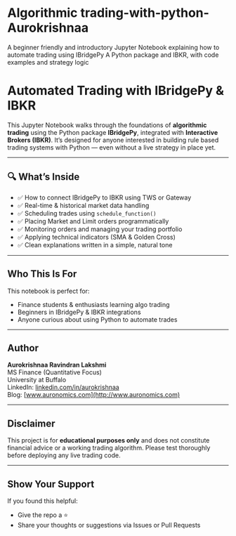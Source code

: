 # Algorithmic trading-with-python-Aurokrishnaa
A beginner friendly and introductory Jupyter Notebook explaining how to automate trading using IBridgePy A Python package and IBKR, with code examples and strategy logic

#  Automated Trading with IBridgePy & IBKR

This Jupyter Notebook walks through the foundations of **algorithmic trading** using the Python package **IBridgePy**, integrated with **Interactive Brokers (IBKR)**. It’s designed for anyone interested in building rule based trading systems with Python — even without a live strategy in place yet.

---

## 🔍 What’s Inside

- ✅ How to connect IBridgePy to IBKR using TWS or Gateway
- ✅ Real-time & historical market data handling
- ✅ Scheduling trades using `schedule_function()`
- ✅ Placing Market and Limit orders programmatically
- ✅ Monitoring orders and managing your trading portfolio
- ✅ Applying technical indicators (SMA & Golden Cross)
- ✅ Clean explanations written in a simple, natural tone

---

##  Who This Is For

This notebook is perfect for:
- Finance students & enthusiasts learning algo trading
- Beginners in IBridgePy & IBKR integrations
- Anyone curious about using Python to automate trades

---

##  Author

**Aurokrishnaa Ravindran Lakshmi**  
MS Finance (Quantitative Focus)  
University at Buffalo  
LinkedIn: [linkedin.com/in/aurokrishnaa](https://linkedin.com/in/aurokrishnaa)  
Blog: [www.auronomics.com](http://www.auronomics.com)

---

##  Disclaimer

This project is for **educational purposes only** and does not constitute financial advice or a working trading algorithm. Please test thoroughly before deploying any live trading code.

---

##  Show Your Support

If you found this helpful:
- Give the repo a ⭐️
- Share your thoughts or suggestions via Issues or Pull Requests
